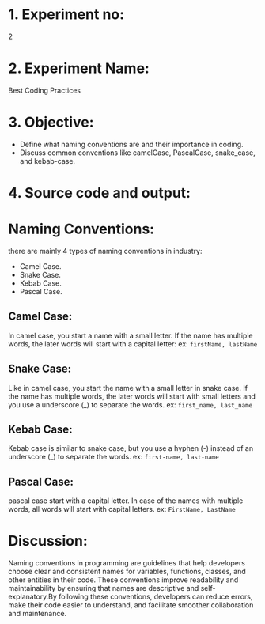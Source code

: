 # 1. Experiment no:
2
# 2. Experiment Name:
Best Coding Practices
# 3. Objective:
* Define what naming conventions are and their importance in coding.
* Discuss common conventions like camelCase, PascalCase, snake_case, and kebab-case.
# 4. Source code and output:
# Naming Conventions:
there are mainly 4 types of naming conventions in industry:
- Camel Case.
- Snake Case.
- Kebab Case.
- Pascal Case.

## Camel Case:
In camel case, you start a name with a small letter. If the name has multiple words, the later words will start with a capital letter:
ex: `firstName, lastName`

## Snake Case:
Like in camel case, you start the name with a small letter in snake case. If the name has multiple words, the later words will start with small letters and you use a underscore (_) to separate the words.
ex: `first_name, last_name`

## Kebab Case:
Kebab case is similar to snake case, but you use a hyphen (-) instead of an underscore (_) to separate the words.
ex: `first-name, last-name`

## Pascal Case:
pascal case start with a capital letter. In case of the names with multiple words, all words will start with capital letters.
ex: `FirstName, LastName`
# Discussion:
Naming conventions in programming are guidelines that help developers choose clear and consistent names for variables, functions, classes, and other entities in their code. These conventions improve readability and maintainability by ensuring that names are descriptive and self-explanatory.By following these conventions, developers can reduce errors, make their code easier to understand, and facilitate smoother collaboration and maintenance.